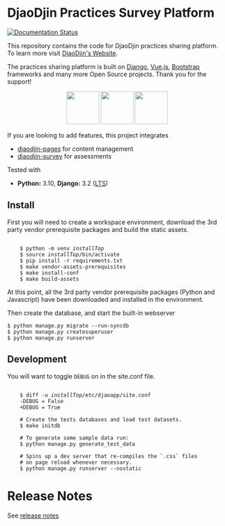 DjaoDjin Practices Survey Platform
==================================

[![Documentation Status](https://readthedocs.org/projects/djaopsp/badge/?version=latest)](https://djaopsp.readthedocs.io/en/latest/?badge=latest)

This repository contains the code for DjaoDjin practices sharing platform.
To learn more visit [DjaoDjin's Website](https://www.djaodjin.com/).

The practices sharing platform is built on
[Django](https://www.djangoproject.com/),
[Vue.js](https://vuejs.org/), [Bootstrap](https://getbootstrap.com/)
frameworks and many more Open Source projects. Thank you for the support!

<p align="center">
<img src="https://static.djangoproject.com/img/logos/django-logo-positive.png" height="75">
<img src="https://vuejs.org/images/logo.png" height="75">
<img src="https://getbootstrap.com/docs/4.3/assets/brand/bootstrap-solid.svg" height="75">
</p>

If you are looking to add features, this project integrates
- [djaodjin-pages](https://github.com/djaodjin/djaodjin-pages/) for content management
- [djaodjin-survey](https://github.com/djaodjin/djaodjin-survey/) for assessments

Tested with

- **Python:** 3.10, **Django:** 3.2 ([LTS](https://www.djangoproject.com/download/))


Install
-------

First you will need to create a workspace environment, download the 3rd party
vendor prerequisite packages and build the static assets.

<pre><code>
    $ python -m venv <em>installTop</em>
    $ source <em>installTop</em>/bin/activate
    $ pip install -r requirements.txt
    $ make vendor-assets-prerequisites
    $ make install-conf
    $ make build-assets
</code></pre>

At this point, all the 3rd party vendor prerequisite packages (Python and
Javascript) have been downloaded and installed in the environment.

Then create the database, and start the built-in webserver

    $ python manage.py migrate --run-syncdb
    $ python manage.py createsuperuser
    $ python manage.py runserver


Development
-----------

You will want to toggle `DEBUG` on in the site.conf file.

<pre><code>
    $ diff -u <em>installTop</em>/etc/djaoapp/site.conf
    -DEBUG = False
    +DEBUG = True

    # Create the tests databases and load test datasets.
    $ make initdb

    # To generate some sample data run:
    $ python manage.py generate_test_data

    # Spins up a dev server that re-compiles the `.css` files
    # on page reload whenever necessary.
    $ python manage.py runserver --nostatic
</code></pre>


Release Notes
=============

See [release notes](https://www.djaodjin.com/docs/djaopsp/releases/)
